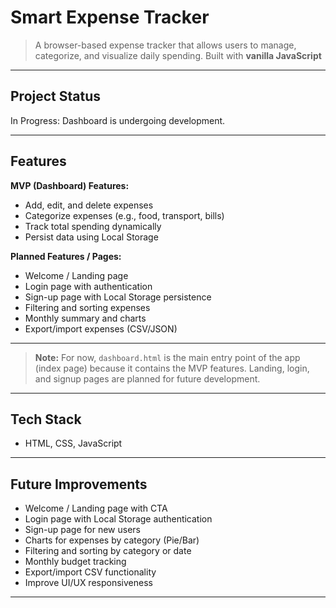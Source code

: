 # Smart Expense Tracker

> A browser-based expense tracker that allows users to manage, categorize, and visualize daily spending. Built with **vanilla JavaScript**  
---

## Project Status

In Progress: Dashboard is undergoing development.

---

## Features

**MVP (Dashboard) Features:**

* Add, edit, and delete expenses
* Categorize expenses (e.g., food, transport, bills)
* Track total spending dynamically
* Persist data using Local Storage

**Planned Features / Pages:**

* Welcome / Landing page
* Login page with authentication
* Sign-up page with Local Storage persistence
* Filtering and sorting expenses
* Monthly summary and charts
* Export/import expenses (CSV/JSON)

---

> **Note:** For now, `dashboard.html` is the main entry point of the app (index page) because it contains the MVP features. Landing, login, and signup pages are planned for future development.

---

## Tech Stack

* HTML, CSS, JavaScript  
  
---

## Future Improvements  

* Welcome / Landing page with CTA
* Login page with Local Storage authentication
* Sign-up page for new users
* Charts for expenses by category (Pie/Bar)
* Filtering and sorting by category or date
* Monthly budget tracking
* Export/import CSV functionality
* Improve UI/UX responsiveness

---
